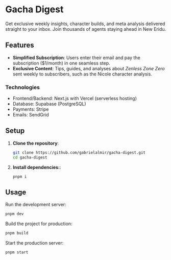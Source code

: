 # Gacha Digest

Get exclusive weekly insights, character builds, and meta analysis delivered straight to your inbox. Join thousands of agents staying ahead in New Eridu.

## Features

- **Simplified Subscription**: Users enter their email and pay the subscription ($1/month) in one seamless step.
- **Exclusive Content**: Tips, guides, and analyses about _Zenless Zone Zero_ sent weekly to subscribers, such as the Nicole character analysis.

### Technologies

- Frontend/Backend: Next.js with Vercel (serverless hosting)
- Database: Supabase (PostgreSQL)
- Payments: Stripe
- Emails: SendGrid

## Setup

1. **Clone the repository**:
   ```bash
   git clone https://github.com/gabrielalmir/gacha-digest.git
   cd gacha-digest
   ```
2. **Install dependencies:**:
   ```
   pnpm i
   ```

## Usage

Run the development server:

```bash
pnpm dev
```

Build the project for production:

```bash
pnpm build
```

Start the production server:

```bash
pnpm start
```
